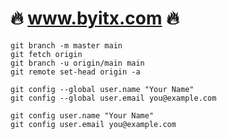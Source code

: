 # :fire: www.byitx.com :fire:

```
git branch -m master main
git fetch origin
git branch -u origin/main main
git remote set-head origin -a
```

```
git config --global user.name "Your Name"
git config --global user.email you@example.com
```

```
git config user.name "Your Name"
git config user.email you@example.com
```
